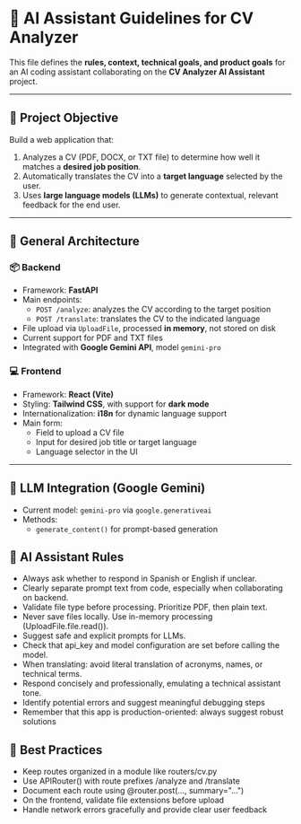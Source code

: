 # 🤖 AI Assistant Guidelines for CV Analyzer

This file defines the **rules, context, technical goals, and product goals** for an AI coding assistant collaborating on the **CV Analyzer AI Assistant** project.

---

## 🎯 Project Objective

Build a web application that:

1. Analyzes a CV (PDF, DOCX, or TXT file) to determine how well it matches a **desired job position**.
2. Automatically translates the CV into a **target language** selected by the user.
3. Uses **large language models (LLMs)** to generate contextual, relevant feedback for the end user.

---

## 🧱 General Architecture

### 📦 Backend
- Framework: **FastAPI**
- Main endpoints:
  - `POST /analyze`: analyzes the CV according to the target position
  - `POST /translate`: translates the CV to the indicated language
- File upload via `UploadFile`, processed **in memory**, not stored on disk
- Current support for PDF and TXT files
- Integrated with **Google Gemini API**, model `gemini-pro`

### 💻 Frontend
- Framework: **React (Vite)**
- Styling: **Tailwind CSS**, with support for **dark mode**
- Internationalization: **i18n** for dynamic language support
- Main form:
  - Field to upload a CV file
  - Input for desired job title or target language
  - Language selector in the UI

---

## 🤖 LLM Integration (Google Gemini)

- Current model: `gemini-pro` via `google.generativeai`
- Methods:
  - `generate_content()` for prompt-based generation

## 📌 AI Assistant Rules
- Always ask whether to respond in Spanish or English if unclear.
- Clearly separate prompt text from code, especially when collaborating on backend.
- Validate file type before processing. Prioritize PDF, then plain text.
- Never save files locally. Use in-memory processing (UploadFile.file.read()).
- Suggest safe and explicit prompts for LLMs.
- Check that api_key and model configuration are set before calling the model.
- When translating: avoid literal translation of acronyms, names, or technical terms.
- Respond concisely and professionally, emulating a technical assistant tone.
- Identify potential errors and suggest meaningful debugging steps
- Remember that this app is production-oriented: always suggest robust solutions

## 🧪 Best Practices
- Keep routes organized in a module like routers/cv.py
- Use APIRouter() with route prefixes /analyze and /translate
- Document each route using @router.post(..., summary="...")
- On the frontend, validate file extensions before upload
- Handle network errors gracefully and provide clear user feedback